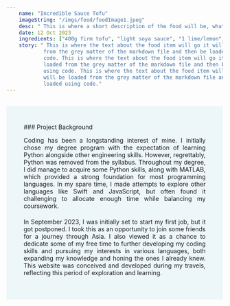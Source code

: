 ```yaml
---
    name: "Incredible Sauce Tofu"
    imageString: "/imgs/food/foodImage1.jpeg"
    desc: " This is where a short description of the food will be, what is included in it and any other things that i think will be useful about the recipe"
    date: 12 Oct 2023
    ingredients: ["400g firm tofu", "light soya sauce", "1 lime/lemon", "bulb of garlic", "peanut butter", "vegetable oil"]
    story: " This is where the text about the food item will go it will be loaded
            from the grey matter of the markdown file and then be loaded using
            code. This is where the text about the food item will go it will be
            loaded from the grey matter of the markdown file and then be loaded
            using code. This is where the text about the food item will go it
            will be loaded from the grey matter of the markdown file and then be
            loaded using code."
---
```


<div style="margin-top:30px; text-align: justify; background-color: #EDF7FA; padding: 40px"> ### Project Background

Coding has been a longstanding interest of mine. I initially chose my degree program with the expectation of learning Python alongside other engineering skills. However, regrettably, Python was removed from the syllabus. Throughout my degree, I did manage to acquire some Python skills, along with MATLAB, which provided a strong foundation for most programming languages. In my spare time, I made attempts to explore other languages like Swift and JavaScript, but often found it challenging to allocate enough time while balancing my coursework.

<p style="margin-top:20px">
In September 2023, I was initially set to start my first job, but it got postponed. I took this as an opportunity to join some friends for a journey through Asia. I also viewed it as a chance to dedicate some of my free time to further developing my coding skills and pursuing my interests in various languages, both expanding my knowledge and honing the ones I already knew. This website was conceived and developed during my travels, reflecting this period of exploration and learning.
</p>
</div>
